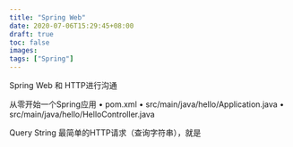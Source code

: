 ```yaml
---
title: "Spring Web"
date: 2020-07-06T15:29:45+08:00
draft: true
toc: false
images:
tags: ["Spring"]
---
```


Spring Web 和 HTTP进行沟通

从零开始⼀个Spring应⽤
• pom.xml
• src/main/java/hello/Application.java
• src/main/java/hello/HelloController.java

Query String 最简单的HTTP请求（查询字符串），就是